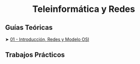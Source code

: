 <div align='center'>

<h1>Teleinformática y Redes</h1>

</div>

## Guías Teóricas

➤ [01 - Introducción, Redes y Modelo OSI](/teoria/01_redes_y_modelo_osi.md)

## Trabajos Prácticos


